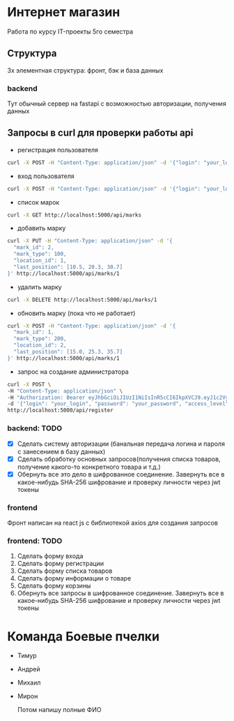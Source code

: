 # Интернет магазин
Работа по курсу IT-проекты 5го семестра

## Структура
3х элементная структура: фронт, бэк и база данных

### backend
Тут обычный сервер на fastapi с возможностью авторизации, получения данных

## Запросы в curl для проверки работы api

* регистрация пользователя
```bash
curl -X POST -H "Content-Type: application/json" -d '{"login": "your_login", "password": "your_password", "access_level": "1"}' http://localhost:5000/api/register
```
* вход пользователя
```bash
curl -X POST -H "Content-Type: application/json" -d '{"login": "your_login", "password": "your_password"}' http://localhost:5000/api/login
```

* список марок
```bash
curl -X GET http://localhost:5000/api/marks
```

* добавить марку
```bash
curl -X PUT -H "Content-Type: application/json" -d '{ 
  "mark_id": 2,    
  "mark_type": 100,
  "location_id": 1,
  "last_position": [10.5, 20.3, 30.7]
}' http://localhost:5000/api/marks/1
```
* удалить марку
```bash
curl -X DELETE http://localhost:5000/api/marks/1
```

* обновить марку (пока что не работает)
```bash
curl -X POST -H "Content-Type: application/json" -d '{   
  "mark_id": 1,
  "mark_type": 200,
  "location_id": 2,
  "last_position": [15.0, 25.3, 35.7]
}' http://localhost:5000/api/marks/1
```

* запрос на создание администратора 
```bash
curl -X POST \                         
-H "Content-Type: application/json" \
-H "Authorization: Bearer eyJhbGciOiJIUzI1NiIsInR5cCI6IkpXVCJ9.eyJ1c2VyX2lkIjoxLCJleHAiOjE3MzQzNzI4MzN9.tU12RnzU0WjiHPvuaHeaYl732OjaNzWlgnCky_kGNOw" \
-d '{"login": "your_login", "password": "your_password", "access_level": "2"}' \
http://localhost:5000/api/register
```


### backend: TODO
  - [x] Сделать систему авторизации (банальная передача логина и пароля с занесением в базу данных)
  - [x] Сделать обработку основных запросов(получения списка товаров, получение какого-то конкретного товара и т.д.)
  - [x] Обернуть все это дело в шифрованное соединение. Завернуть все в какое-нибудь SHA-256 шифрование и проверку личности через jwt токены

### frontend
  Фронт написан на react js с библиотекой axios для создания запросов

### frontend: TODO
  1. Сделать форму входа
  2. Сделать форму регистрации
  3. Сделать форму списка товаров
  4. Сделать форму информации о товаре
  5. Сделать форму корзины
  6. Обернуть все запросы в шифрованное соединение. Завернуть все в какое-нибудь SHA-256 шифрование и проверку личности через jwt токены

# Команда Боевые пчелки
- Тимур
- Андрей
- Михаил
- Мирон

    Потом напишу полные ФИО
